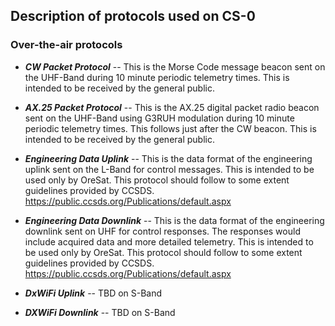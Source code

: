 ## Description of protocols used on CS-0

### Over-the-air protocols

* ___CW Packet Protocol___
   -- This is the Morse Code message beacon sent on the UHF-Band during 10 minute periodic telemetry times. This is intended to be received by the general public.

* ___AX.25 Packet Protocol___
   -- This is the AX.25 digital packet radio beacon sent on the UHF-Band using G3RUH modulation during 10 minute periodic telemetry times. This follows just after the CW beacon. This is intended to be received by the general public.

* ___Engineering Data Uplink___
   -- This is the data format of the engineering uplink sent on the L-Band for control messages. This is intended to be used only by OreSat. This protocol should follow to some extent guidelines provided by CCSDS. https://public.ccsds.org/Publications/default.aspx

* ___Engineering Data Downlink___
   -- This is the data format of the engineering downlink sent on UHF for control responses. The responses would include
   acquired data and more detailed telemetry. This is intended to be used only by OreSat. This protocol should follow to some extent guidelines provided by CCSDS. https://public.ccsds.org/Publications/default.aspx

   
* ___DxWiFi Uplink___
   -- TBD on S-Band

* ___DXWiFi Downlink___
   -- TBD on S-Band



